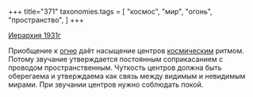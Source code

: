 +++
title="371"
taxonomies.tags = [
 "космос",
 "мир",
 "огонь",
 "пространство",
]
+++

[Иерархия 1931г](/agni/1931)

Приобщение к [огню](/tags/огонь) даёт насыщение центров [космическим](/tags/космос) ритмом. Потому звучание утверждается постоянным соприкасанием с проводом пространственным. Чуткость центров должна быть оберегаема и утверждаема как связь между видимым и невидимым мирами. При звучании центров нужно соблюдать покой.   

